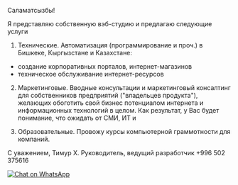 Саламатсызбы!

Я представляю собственную вэб-студию и предлагаю следующие
услуги 

1) Технические. Автоматизация (программирование и проч.) в Бишкеке, Кыргызстане и Казахстане:
- создание корпоративных порталов, интернет-магазинов
- техническое обслуживание интернет-ресурсов

2) Маркетинговые. Вводные консультации и маркетинговый консалтинг для собственников предприятий ("владельцев продукта"),
желающих обоготить свой бизнес потенциалом интернета и информационных технологий в целом.
Как результат, у Вас будет понимание, что ожидать от СМИ, ИТ и 

3) Образовательные. Провожу курсы компьютерной граммотности для компаний.





С уважением,
Тимур Х.
Руководитель, ведущий разработчик
+996 502 375616


<a aria-label="Chat on WhatsApp" href="https://wa.me/1XXXXXXXXXX"> <img alt="Chat on WhatsApp" src="WhatsAppButtonGreenLarge.svg" />
<!---
- 👋 Hi, I’m @timlit
- 👀 I’m into php and .Net
- 🌱 I’m learning GoLang, Python, Java; ML
- 💞️ I’m looking to collaborate on ...
- 📫 How to reach me ...


timlit/timlit is a ✨ special ✨ repository because its `README.md` (this file) appears on your GitHub profile.
You can click the Preview link to take a look at your changes.
--->
